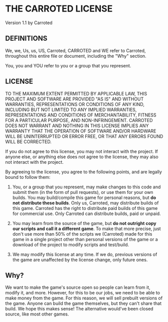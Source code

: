 # THE CARROTED LICENSE
Version 1.1 by Carroted

## DEFINITIONS
We, we, Us, us, US, Carroted, CARROTED and WE refer to Carroted, throughout this entire file or document, including the "Why" section.

You, you and YOU refer to you or a group that you represent.

## LICENSE
TO THE MAXIMUM EXTENT PERMITTED BY APPLICABLE LAW, THIS PROJECT AND SOFTWARE ARE PROVIDED "AS IS" AND WITHOUT WARRANTIES, REPRESENTATIONS OR CONDITIONS OF ANY KIND, INCLUDING BUT NOT LIMITED TO ANY IMPLIED WARRANTIES, REPRESENTATIONS AND CONDITIONS OF MERCHANTABILITY, FITNESS FOR A PARTICULAR PURPOSE, AND NON-INFRINGEMENT. CARROTED DOES NOT WARRANT AND NOTHING IN THIS LICENSE IMPLIES ANY WARRANTY THAT THE OPERATION OF SOFTWARE AND/OR HARDWARE WILL BE UNINTERRUPTED OR ERROR FREE, OR THAT ANY ERRORS FOUND WILL BE CORRECTED.

If you do not agree to this license, you may not interact with the project.
If anyone else, or anything else does not agree to the license, they may also not interact with the project.

By agreeing to the license, you agree to the following points, and are legally bound to follow them:

 1. You, or a group that you represent, may make changes to this code
    and submit them (in the form of pull requests), or use them for your
    own builds. You may build/compile this game for personal reasons,
    but **do not distribute these builds**. Only us, Carroted, may
    distribute builds of this game. Carroted has the right to distribute
    paid builds of this game for commercial use. Only Carroted can
    distribute builds, paid or unpaid.
    
2. You may learn from the source of the game, but **do not outright
    copy our scripts and call it a different game**. To make that more
    precise, just don't use more than 50% of the scripts we (Carroted)
    made for this game in a single project other than personal versions
    of the game or a download of the project to modify scripts and
    test/build.
    
3. We may modify this license at any time. If we do, previous versions
    of the game are unaffected by the license change, only future ones.

## Why?
We want to make the game's source open so people can learn from it, modify it, and more. However, for this to be our jobs, we need to be able to make money from the game. For this reason, we will sell prebuilt versions of the game. Anyone can build the game themselves, but they can't share that build. We hope this makes sense! The alternative would've been closed source, like most other games.
